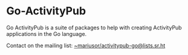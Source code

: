 # Go-ActivityPub

Go ActivityPub is a suite of packages to help with creating ActivityPub applications in the Go language.

Contact on the mailing list: [~mariusor/activitypub-go@lists.sr.ht](mailto:~mariusor/activitypub-go@lists.sr.ht)
